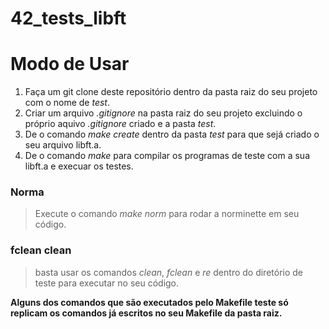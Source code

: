 # 42_tests_libft

# Modo de Usar
1. Faça um git clone deste repositório dentro da pasta raiz do seu projeto com o nome de *test*.
2. Criar um arquivo *.gitignore* na pasta raiz do seu projeto excluindo o próprio aquivo *.gitignore* criado e a pasta *test*.
3. De o comando *make create* dentro da pasta *test* para que sejá criado o seu arquivo libft.a.
4. De o comando *make* para compilar os programas de teste com a sua libft.a e execuar os testes.

### Norma
> Execute o comando *make norm* para rodar a norminette em seu código.

### fclean clean
> basta usar os comandos *clean*, *fclean* e *re* dentro do diretório de teste para executar no seu código.

**Alguns dos comandos que são executados pelo Makefile teste só replicam os comandos já escritos no seu Makefile da pasta raiz.**